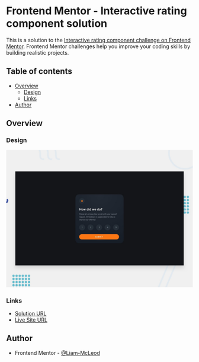 # Frontend Mentor - Interactive rating component solution

This is a solution to the [Interactive rating component challenge on Frontend Mentor](https://www.frontendmentor.io/challenges/interactive-rating-component-koxpeBUmI). Frontend Mentor challenges help you improve your coding skills by building realistic projects.

## Table of contents

- [Overview](#overview)
  - [Design](#design)
  - [Links](#links)
- [Author](#author)

## Overview

### Design

![Design preview for the interactive rating component coding challenge](./design/desktop-preview.jpg)

### Links

- [Solution URL](https://www.frontendmentor.io/solutions/interactive-rating-component-ttQtq27nIL)
- [Live Site URL](https://liam-mcleod.github.io/FrontendMentor-Interactive-rating-component/)

## Author
- Frontend Mentor - [@Liam-McLeod](https://www.frontendmentor.io/profile/Liam-McLeod)
